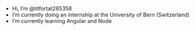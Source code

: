 - Hi, I’m @titfortat265358
- I’m currently doing an internship at the University of Bern (Switzerland)
- I’m currently learning Angular and Node
